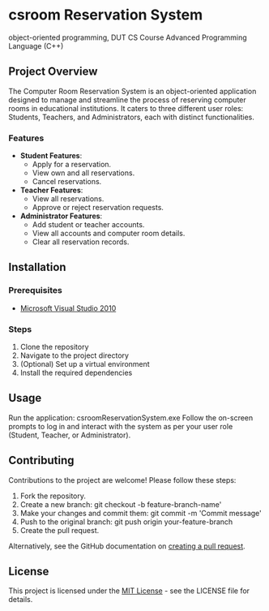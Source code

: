 # csroom Reservation System
object-oriented programming, DUT CS Course Advanced Programming Language (C++)

## Project Overview
The Computer Room Reservation System is an object-oriented application designed to manage and streamline the process of reserving computer rooms in educational institutions. It caters to three different user roles: Students, Teachers, and Administrators, each with distinct functionalities.

### Features
- **Student Features**:
  - Apply for a reservation.
  - View own and all reservations.
  - Cancel reservations.
- **Teacher Features**:
  - View all reservations.
  - Approve or reject reservation requests.
- **Administrator Features**:
  - Add student or teacher accounts.
  - View all accounts and computer room details.
  - Clear all reservation records.

## Installation

### Prerequisites
- [Microsoft Visual Studio 2010](https://visualstudio.microsoft.com/vs/older-downloads/)

### Steps
1. Clone the repository
2. Navigate to the project directory
3. (Optional) Set up a virtual environment
4. Install the required dependencies

## Usage
Run the application: csroomReservationSystem.exe
Follow the on-screen prompts to log in and interact with the system as per your user role (Student, Teacher, or Administrator).

## Contributing
Contributions to the project are welcome! Please follow these steps:
1. Fork the repository.
2. Create a new branch: git checkout -b feature-branch-name'
3. Make your changes and commit them: git commit -m 'Commit message'
4. Push to the original branch: git push origin your-feature-branch
5. Create the pull request.

Alternatively, see the GitHub documentation on [creating a pull request](https://docs.github.com/en/github/collaborating-with-issues-and-pull-requests/creating-a-pull-request).

## License
This project is licensed under the [MIT License](LICENSE.md) - see the LICENSE file for details.
